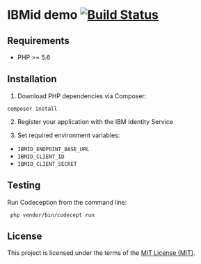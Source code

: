 # IBMid demo [![Build Status](https://travis-ci.org/nyrobert/ibmid-demo.svg?branch=master)](https://travis-ci.org/nyrobert/ibmid-demo)

## Requirements

* PHP >= 5.6

## Installation

1. Download PHP dependencies via Composer:

  ```shell
  composer install
  ```
2. Register your application with the IBM Identity Service

3. Set required environment variables:

  * `IBMID_ENDPOINT_BASE_URL`
  * `IBMID_CLIENT_ID`
  * `IBMID_CLIENT_SECRET`

## Testing

Run Codeception from the command line:

 ```shell
  php vendor/bin/codecept run
  ```

## License

This project is licensed under the terms of the [MIT License (MIT)](LICENSE).
